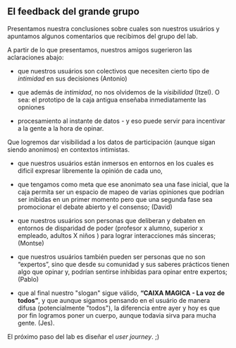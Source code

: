 ## El feedback del grande grupo

Presentamos nuestra conclusiones sobre cuales son nuestros usuários y apuntamos algunos comentarios que recibimos del grupo del lab.

A partir de lo que presentamos, nuestros amigos sugerieron las aclaraciones abajo:

-  que nuestros usuários son colectivos que necesiten cierto tipo de *intimidad* en sus decisiones (Antonio)

- que además de *intimidad*, no nos olvidemos de la *visibilidad* (Itzel). O sea: el prototipo de la caja antigua enseñaba inmediatamente las opniones
- procesamiento al instante de datos - y eso puede servir para incentivar a la gente a la hora de opinar.

Que logremos dar visibilidad a los datos de participación (aunque sigan siendo anonimos) en contextos intimistas.

- que nuestros usuários están inmersos en entornos en los cuales es dificil expresar libremente la opinión de cada uno, 

- que tengamos como meta  que ese anonimato sea una fase inicial, que la caja permita ser un espacio de mapeo de varias opiniones que podrían ser inibidas en un primer momento pero que una segunda fase sea promocionar el debate abierto y el consenso; (David)

- que nuestros usuários son personas que deliberan y debaten en entornos de disparidad de poder (profesor x alumno, superior x empleado, adultos X niños ) para lograr interacciones más sinceras; (Montse)

- que nuestros usuários también pueden ser personas que no son “expertos”, sino que desde su comunidad y sus saberes prácticos 
tienen algo que opinar y, podrían sentirse inhibidas para opinar entre expertos; (Pablo)

- que al final nuestro "slogan" sigue válido, **“CAIXA MAGICA - La voz de todos”**, y que aunque sigamos pensando en el usuário de manera difusa (potencialmente "todos"), la diferencia entre ayer y hoy es que por fin logramos poner un cuerpo, aunque todavia sirva para mucha gente. (Jes).

El próximo paso del lab es diseñar el *user journey*. ;)

